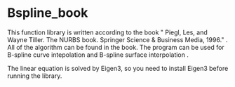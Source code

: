 # Bspline_book
This  function library is written according to the book " Piegl, Les, and Wayne Tiller. The NURBS book. Springer Science & Business Media, 1996."  .
All of the algorithm can be found in the book. 
The program can be used for B-spline curve intepolation and B-spline surface interpolation . 

The linear equation is solved by Eigen3, so you need to install Eigen3 before running the library. 
